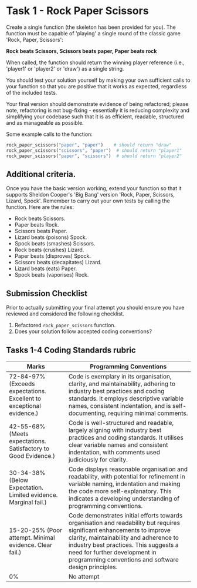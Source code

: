 # Task 1 - Rock Paper Scissors  

Create a single function (the skeleton has been provided for you). The function must be capable of 'playing' a single round of the classic game 'Rock, Paper, Scissors':

**Rock beats Scissors, Scissors beats paper, Paper beats rock**

When called, the function should return the winning player reference (i.e., 'player1' or 'player2' or 'draw') as a single string.

You should test your solution yourself by making your own sufficient calls to your function so that you are positive that it works as expected, regardless of the included tests.

Your final version should demonstrate evidence of being refactored; please note, refactoring is not bug-fixing - essentially it is reducing complexity and simplifying your codebase such that it is as efficient, readable, structured and as manageable as possible.

Some example calls to the function:

```python
rock_paper_scissors("paper", "paper")    # should return "draw"
rock_paper_scissors("scissors", "paper")  # should return "player1"
rock_paper_scissors("paper", "scissors")  # should return "player2"
```

## Additional criteria.

Once you have the basic version working, extend your function so that it supports Sheldon Cooper's 'Big Bang' version 'Rock, Paper, Scissors, Lizard, Spock'. Remember to carry out your own tests by calling the function. Here are the rules:

* Rock beats Scissors.
* Paper beats Rock.
* Scissors beats Paper.
* Lizard beats (poisons) Spock.
* Spock beats (smashes) Scissors.
* Rock beats (crushes) Lizard.
* Paper beats (disproves) Spock.
* Scissors beats (decapitates) Lizard.
* Lizard beats (eats) Paper.
* Spock beats (vaporises) Rock.
  
  
## Submission Checklist

Prior to actually submitting your final attempt you should ensure you have reviewed and considered the following checklist.


1. Refactored ```rock_paper_scissors``` function.
2. Does your solution follow accepted coding conventions?




## Tasks 1-4 Coding Standards rubric


| Marks | Programming Conventions                                                                                                                                                                                                                                                                                                                                                                            |
|-------|------------------------------------------------------------------------------------------------------------------------------------------------------------------------------------------------------------------------------------------------------------------------------------------------------------------------------------------------------------------------------------------------------------|
| 72-84-97%  (Exceeds expectations. Excellent to exceptional evidence.)   | Code is exemplary in its organisation, clarity, and maintainability, adhering to industry best practices and coding standards. It employs descriptive variable names, consistent indentation, and is self-documenting, requiring minimal comments. |
| 42-55-68% (Meets expectations. Satisfactory to Good Evidence.)     | Code is well-structured and readable, largely aligning with industry best practices and coding standards. It utilises clear variable names and consistent indentation, with comments used judiciously for clarity.                      |
| 30-34-38% (Below Expectation. Limited evidence. Marginal fail.)    | Code displays reasonable organisation and readability, with potential for refinement in variable naming, indentation and making the code more self-explanatory. This indicates a developing understanding of programming conventions.                                                                                                   |
| 15-20-25%  (Poor attempt. Minimal evidence. Clear fail.)   | Code demonstrates initial efforts towards organisation and readability but requires significant enhancements to improve clarity, maintainability and adherence to industry best practices. This suggests a need for further development in programming conventions and software design principles.                                                            |
| 0%     | No attempt                                                                                                                                                                                            |


